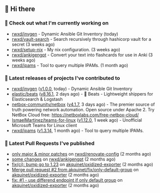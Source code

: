 ## 👋 Hi there

### 👷 Check out what I'm currently working on


- [rwxd/invgen](https://github.com/rwxd/invgen) - Dynamic Ansible Git Inventory (today)
- [rwxd/vault-search](https://github.com/rwxd/vault-search) - Search recursively through hashicorp vault for a secret  (3 weeks ago)
- [rwxd/setup-nix](https://github.com/rwxd/setup-nix) - My nix configuration. (3 weeks ago)
- [rwxd/ankigengpt](https://github.com/rwxd/ankigengpt) - Convert your text into flashcards for use in Anki (3 weeks ago)
- [rwxd/ipams](https://github.com/rwxd/ipams) - Tool to query multiple IPAMs. (1 month ago)

### 🔭 Latest releases of projects I've contributed to


- [rwxd/invgen](https://github.com/rwxd/invgen) ([v1.0.0](https://github.com/rwxd/invgen/releases/tag/v1.0.0), today) - Dynamic Ansible Git Inventory
- [elastic/beats](https://github.com/elastic/beats) ([v8.16.1](https://github.com/elastic/beats/releases/tag/v8.16.1), 2 days ago) - :tropical_fish: Beats - Lightweight shippers for Elasticsearch &amp; Logstash 
- [netbox-community/netbox](https://github.com/netbox-community/netbox) ([v4.1.7](https://github.com/netbox-community/netbox/releases/tag/v4.1.7), 3 days ago) - The premier source of truth powering network automation. Open source under Apache 2. Try NetBox Cloud free: https://netboxlabs.com/free-netbox-cloud/
- [IsmaelMartinez/teams-for-linux](https://github.com/IsmaelMartinez/teams-for-linux) ([v1.12.0](https://github.com/IsmaelMartinez/teams-for-linux/releases/tag/v1.12.0), 1 week ago) - Unofficial Microsoft Teams for Linux client
- [rwxd/ipams](https://github.com/rwxd/ipams) ([v1.3.14](https://github.com/rwxd/ipams/releases/tag/v1.3.14), 1 month ago) - Tool to query multiple IPAMs.

### 🔨 Latest Pull Requests I've published


- [only major &amp; minor patches](https://github.com/rwxd/renovate-config/pull/2) on [rwxd/renovate-config](https://github.com/rwxd/renovate-config) (2 months ago)
- [some changes](https://github.com/rwxd/ankigengpt/pull/84) on [rwxd/ankigengpt](https://github.com/rwxd/ankigengpt) (2 months ago)
- [fix(ci): bump go to 1.23](https://github.com/akquinet/oxidized-exporter/pull/4) on [akquinet/oxidized-exporter](https://github.com/akquinet/oxidized-exporter) (2 months ago)
- [Merge pull request #2 from akquinet/fix/only-default-group](https://github.com/akquinet/oxidized-exporter/pull/3) on [akquinet/oxidized-exporter](https://github.com/akquinet/oxidized-exporter) (2 months ago)
- [fix: #1 - use differend endpoint if only default group](https://github.com/akquinet/oxidized-exporter/pull/2) on [akquinet/oxidized-exporter](https://github.com/akquinet/oxidized-exporter) (2 months ago)

